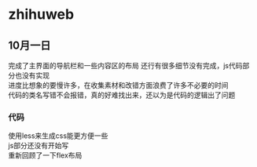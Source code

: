 # zhihuweb
## 10月一日
完成了主界面的导航栏和一些内容区的布局
还行有很多细节没有完成，js代码部分也没有实现  
进度比想象的要慢许多，在收集素材和改错方面浪费了许多不必要的时间  
代码的类名写错不会报错，真的好难找出来，还以为是代码的逻辑出了问题  
### 代码
使用less来生成css能更方便一些  
js部分还没有开始写  
重新回顾了一下flex布局

